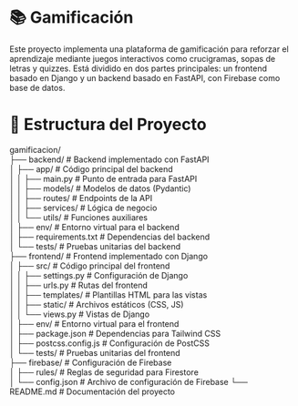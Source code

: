 # 📚 Gamificación
Este proyecto implementa una plataforma de gamificación para reforzar el aprendizaje mediante juegos interactivos como crucigramas, sopas de letras y quizzes. Está dividido en dos partes principales: un frontend basado en Django y un backend basado en FastAPI, con Firebase como base de datos.

# 🌟 Estructura del Proyecto

gamificacion/                                                     
├── backend/               # Backend implementado con FastAPI     
│   ├── app/               # Código principal del backend         
│   │   ├── main.py        # Punto de entrada para FastAPI        
│   │   ├── models/        # Modelos de datos (Pydantic)          
│   │   ├── routes/        # Endpoints de la API                  
│   │   ├── services/      # Lógica de negocio                    
│   │   └── utils/         # Funciones auxiliares                 
│   ├── env/               # Entorno virtual para el backend      
│   ├── requirements.txt   # Dependencias del backend             
│   └── tests/             # Pruebas unitarias del backend        
├── frontend/              # Frontend implementado con Django     
│   ├── src/               # Código principal del frontend        
│   │   ├── settings.py    # Configuración de Django              
│   │   ├── urls.py        # Rutas del frontend                   
│   │   ├── templates/     # Plantillas HTML para las vistas      
│   │   ├── static/        # Archivos estáticos (CSS, JS)         
│   │   └── views.py       # Vistas de Django                     
│   ├── env/               # Entorno virtual para el frontend     
│   ├── package.json       # Dependencias para Tailwind CSS       
│   ├── postcss.config.js  # Configuración de PostCSS             
│   └── tests/             # Pruebas unitarias del frontend       
├── firebase/              # Configuración de Firebase            
│   ├── rules/             # Reglas de seguridad para Firestore   
│   └── config.json        # Archivo de configuración de Firebase 
└── README.md              # Documentación del proyecto           

